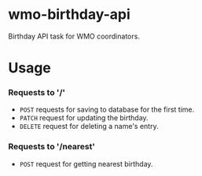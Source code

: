 # wmo-birthday-api

Birthday API task for WMO coordinators.

# Usage

### Requests to '/'

- `POST` requests for saving to database for the first time.
- `PATCH` request for updating the birthday.
- `DELETE` request for deleting a name's entry.

### Requests to '/nearest'

- `POST` request for getting nearest birthday.
